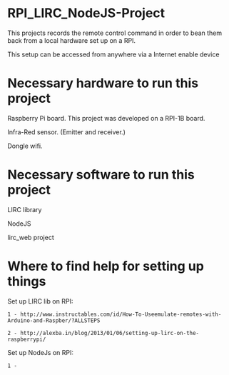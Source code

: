 # RPI_LIRC_NodeJS-Project
This projects records the remote control command in order to bean them back from a local hardware set up on a RPI.

This setup can be accessed from anywhere via a Internet enable device

# Necessary hardware to run this project
Raspberry Pi board. This project was developed on a RPI-1B board.

Infra-Red sensor. (Emitter and receiver.)

Dongle wifi.

# Necessary software to run this project
LIRC library

NodeJS

lirc_web project

# Where to find help for setting up things
  Set up LIRC lib on RPI:

    1 - http://www.instructables.com/id/How-To-Useemulate-remotes-with-Arduino-and-Raspber/?ALLSTEPS

    2 - http://alexba.in/blog/2013/01/06/setting-up-lirc-on-the-raspberrypi/

  Set up NodeJs on RPI:

    1 -
